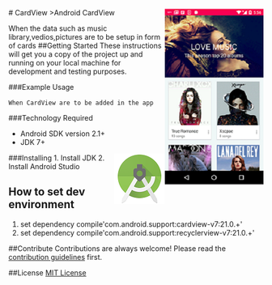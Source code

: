 <img src="cardview.png" align="right" />
# CardView
>Android CardView

When the data such as music library,vedios,pictures are to be setup in form of cards
##Getting Started
These instructions will get you a copy of the project up and running on your local machine for development and testing purposes.

###Example Usage
```
When CardView are to be added in the app
```
###Technology Required 
* Android SDK version 2.1+
* JDK 7+

<img src="as.png" align="right" />
###Installing
1. Install JDK
2. Install Android Studio

## How to set dev environment
1. set dependency compile'com.android.support:cardview-v7:21.0.+'
2. set dependency compile'com.android.support:recyclerview-v7:21.0.+'

##Contribute
Contributions are always welcome!
Please read the [contribution guidelines](contributing.md) first.

##License
[MIT License](LICENSE)



